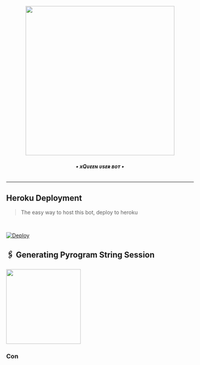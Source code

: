<p align="center"><a href="https://t.me/ARAME9"><img src="https://files.catbox.moe/lezquk.jpg" width="400"></a></p>
</p>
<h6 align="center">
  <b>• xQᴜᴇᴇɴ ᴜsᴇʀ ʙᴏᴛ •</b>
</h6>

----

<h2> Heroku Deployment </h2>

> The easy way to host this bot, deploy to heroku
<br>

[![Deploy](https://www.herokucdn.com/deploy/button.svg)](https://dashboard.heroku.com/new?template=https://github.com/ASIFXQUEEN903/XQUEEN-USER-BOT903)

## 🖇 Generating Pyrogram String Session

<p>
<a href="https://t.me/QUEENALLSTRINGGEN_BOT"><img src="https://img.shields.io/badge/TG%20String%20Gen%20Bot-blueviolet?style=for-the-badge&logo=appveyor" width="200""/></a>

### Con
<a href="https://t.me/ASHLF903"><im title="Telegram" src="https://img.shields.io/badge/Telegram-%23000000.svg?&style=for-the-badge&logo=telegram&logoColor=61DAFB"></a>
